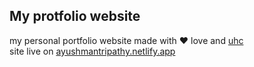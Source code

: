 ## My protfolio website

my personal portfolio website made with ❤ love and [uhc](https://github.com/AyushmanTripathy/uhc)<br>
site live on [ayushmantripathy.netlify.app](https://ayushmantripathy.netlify.app)
